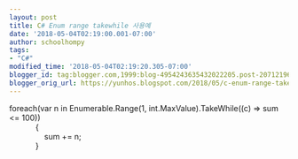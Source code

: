 ```yaml
---
layout: post
title: C# Enum range takewhile 사용예
date: '2018-05-04T02:19:00.001-07:00'
author: schoolhompy
tags:
- "C#"
modified_time: '2018-05-04T02:19:20.305-07:00'
blogger_id: tag:blogger.com,1999:blog-4954243635432022205.post-2071219645559387011
blogger_orig_url: https://yunhos.blogspot.com/2018/05/c-enum-range-takewhile.html
---
```


foreach(var n in Enumerable.Range(1, int.MaxValue).TakeWhile((c) =&gt; sum &lt;= 100))<br />&nbsp; &nbsp; &nbsp; &nbsp; &nbsp; &nbsp; {<br />&nbsp; &nbsp; &nbsp; &nbsp; &nbsp; &nbsp; &nbsp; &nbsp; sum += n;<br />&nbsp; &nbsp; &nbsp; &nbsp; &nbsp; &nbsp; }